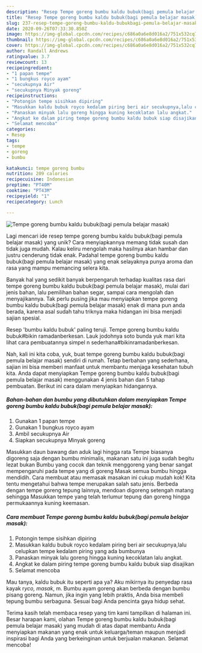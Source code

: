 ```yaml
---
description: "Resep Tempe goreng bumbu kaldu bubuk(bagi pemula belajar masak) Anti Gagal"
title: "Resep Tempe goreng bumbu kaldu bubuk(bagi pemula belajar masak) Anti Gagal"
slug: 237-resep-tempe-goreng-bumbu-kaldu-bubukbagi-pemula-belajar-masak-anti-gagal
date: 2020-09-26T07:33:30.850Z
image: https://img-global.cpcdn.com/recipes/c686a0a6e8d016a2/751x532cq70/tempe-goreng-bumbu-kaldu-bubukbagi-pemula-belajar-masak-foto-resep-utama.jpg
thumbnail: https://img-global.cpcdn.com/recipes/c686a0a6e8d016a2/751x532cq70/tempe-goreng-bumbu-kaldu-bubukbagi-pemula-belajar-masak-foto-resep-utama.jpg
cover: https://img-global.cpcdn.com/recipes/c686a0a6e8d016a2/751x532cq70/tempe-goreng-bumbu-kaldu-bubukbagi-pemula-belajar-masak-foto-resep-utama.jpg
author: Randall Andrews
ratingvalue: 3.7
reviewcount: 13
recipeingredient:
- "1 papan tempe"
- "1 bungkus royco ayam"
- "secukupnya Air"
- "secukupnya Minyak goreng"
recipeinstructions:
- "Potongin tempe sisihkan dipiring"
- "Masukkan kaldu bubuk royco kedalam piring beri air secukupnya,lalu celupkan tempe kedalam piring yang ada bumbunya"
- "Panaskan minyak lalu goreng hingga kuning kecoklatan lalu angkat."
- "Angkat ke dalam piring tempe goreng bumbu kaldu bubuk siap disajikan"
- "Selamat mencoba"
categories:
- Resep
tags:
- tempe
- goreng
- bumbu

katakunci: tempe goreng bumbu 
nutrition: 209 calories
recipecuisine: Indonesian
preptime: "PT40M"
cooktime: "PT43M"
recipeyield: "1"
recipecategory: Lunch

---
```



![Tempe goreng bumbu kaldu bubuk(bagi pemula belajar masak)](https://img-global.cpcdn.com/recipes/c686a0a6e8d016a2/751x532cq70/tempe-goreng-bumbu-kaldu-bubukbagi-pemula-belajar-masak-foto-resep-utama.jpg)

Lagi mencari ide resep tempe goreng bumbu kaldu bubuk(bagi pemula belajar masak) yang unik? Cara menyiapkannya memang tidak susah dan tidak juga mudah. Kalau keliru mengolah maka hasilnya akan hambar dan justru cenderung tidak enak. Padahal tempe goreng bumbu kaldu bubuk(bagi pemula belajar masak) yang enak selayaknya punya aroma dan rasa yang mampu memancing selera kita.

Banyak hal yang sedikit banyak berpengaruh terhadap kualitas rasa dari tempe goreng bumbu kaldu bubuk(bagi pemula belajar masak), mulai dari jenis bahan, lalu pemilihan bahan segar, sampai cara mengolah dan menyajikannya. Tak perlu pusing jika mau menyiapkan tempe goreng bumbu kaldu bubuk(bagi pemula belajar masak) enak di mana pun anda berada, karena asal sudah tahu triknya maka hidangan ini bisa menjadi sajian spesial.

Resep &#39;bumbu kaldu bubuk&#39; paling teruji. Tempe goreng bumbu kaldu bubuk#bikin ramadanberkesan. Lauk jodohnya soto bunda yuk mari kita lihat cara pembuatannya simpel n sederhana#bikinramadanberkesan.


Nah, kali ini kita coba, yuk, buat tempe goreng bumbu kaldu bubuk(bagi pemula belajar masak) sendiri di rumah. Tetap berbahan yang sederhana, sajian ini bisa memberi manfaat untuk membantu menjaga kesehatan tubuh kita. Anda dapat menyiapkan Tempe goreng bumbu kaldu bubuk(bagi pemula belajar masak) menggunakan 4 jenis bahan dan 5 tahap pembuatan. Berikut ini cara dalam menyiapkan hidangannya.

<!--inarticleads1-->

##### Bahan-bahan dan bumbu yang dibutuhkan dalam menyiapkan Tempe goreng bumbu kaldu bubuk(bagi pemula belajar masak):

1. Gunakan 1 papan tempe
1. Gunakan 1 bungkus royco ayam
1. Ambil secukupnya Air
1. Siapkan secukupnya Minyak goreng


Masukkan daun bawang dan aduk lagi hingga rata Tempe biasanya digoreng saja dengan bumbu minimalis, makanan satu ini juga sudah begitu lezat bukan Bumbu yang cocok dan teknik menggoreng yang benar sangat mempengaruhi pada tempe yang di goreng Masak semua bumbu hingga mendidih. Cara membuat atau memasak masakan ini cukup mudah kok! Kita tentu mengetahui bahwa tempe merupakan salah satu jenis. Berbeda dengan tempe goreng tepung lainnya, mendoan digoreng setengah matang sehingga Masukkan tempe yang telah terlumur tepung dan goreng hingga permukaannya kuning keemasan. 

<!--inarticleads2-->

##### Cara membuat Tempe goreng bumbu kaldu bubuk(bagi pemula belajar masak):

1. Potongin tempe sisihkan dipiring
1. Masukkan kaldu bubuk royco kedalam piring beri air secukupnya,lalu celupkan tempe kedalam piring yang ada bumbunya
1. Panaskan minyak lalu goreng hingga kuning kecoklatan lalu angkat.
1. Angkat ke dalam piring tempe goreng bumbu kaldu bubuk siap disajikan
1. Selamat mencoba


Mau tanya, kaldu bubuk itu seperti apa ya? Aku mikirnya itu penyedap rasa kayak r*yco, masak*, m. Bumbu ayam goreng akan berbeda dengan bumbu pisang goreng. Namun, jika ingin yang lebih praktis, Anda bisa membeli tepung bumbu serbaguna. Sesuai bagi Anda pencinta gaya hidup sehat. 

Terima kasih telah membaca resep yang tim kami tampilkan di halaman ini. Besar harapan kami, olahan Tempe goreng bumbu kaldu bubuk(bagi pemula belajar masak) yang mudah di atas dapat membantu Anda menyiapkan makanan yang enak untuk keluarga/teman maupun menjadi inspirasi bagi Anda yang berkeinginan untuk berjualan makanan. Selamat mencoba!

